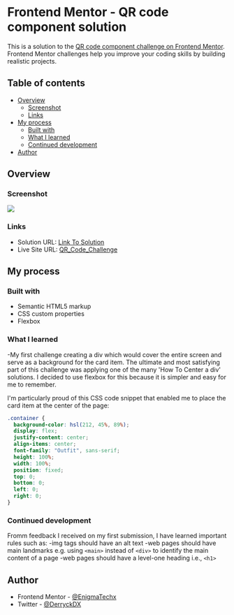 # Frontend Mentor - QR code component solution

This is a solution to the [QR code component challenge on Frontend Mentor](https://www.frontendmentor.io/challenges/qr-code-component-iux_sIO_H). Frontend Mentor challenges help you improve your coding skills by building realistic projects. 

## Table of contents

- [Overview](#overview)
  - [Screenshot](#screenshot)
  - [Links](#links)
- [My process](#my-process)
  - [Built with](#built-with)
  - [What I learned](#what-i-learned)
  - [Continued development](#continued-development)
- [Author](#author)

## Overview

### Screenshot

![](./images/Screenshot_final_2022.png)

### Links

- Solution URL: [Link To Solution](https://www.frontendmentor.io/solutions/qr-code-component-KQMqzd9gtn)
- Live Site URL: [QR_Code_Challenge](https://qr-code-app-raw.vercel.app/)

## My process

### Built with

- Semantic HTML5 markup
- CSS custom properties
- Flexbox

### What I learned

-My first challenge creating a div which would cover the entire screen and serve as a background for the card item. 
The ultimate and most satisfying part of this challenge was applying one of the many 'How To Center a div' solutions. I decided to use flexbox for this because it is simpler and easy for me to remember.

I'm particularly proud of this CSS code snippet that enabled me to place the card item at the center of the page:
```css
.container {
  background-color: hsl(212, 45%, 89%);
  display: flex;
  justify-content: center;
  align-items: center;
  font-family: "Outfit", sans-serif;
  height: 100%;
  width: 100%;
  position: fixed;
  top: 0;
  bottom: 0;
  left: 0;
  right: 0;
}
```

### Continued development
Fromm feedback I received on my first submission, I have learned important rules such as:
-img tags should have an alt text
-web pages should have main landmarks e.g. using ```<main>``` instead of ```<div>``` to identify the main content of a page
-web pages should have a level-one heading i.e., ```<h1>```

## Author

- Frontend Mentor - [@EnigmaTechx](https://www.frontendmentor.io/profile/EnigmaTechx)
- Twitter - [@DerryckDX](https://www.twitter.com/DerryckDX)
